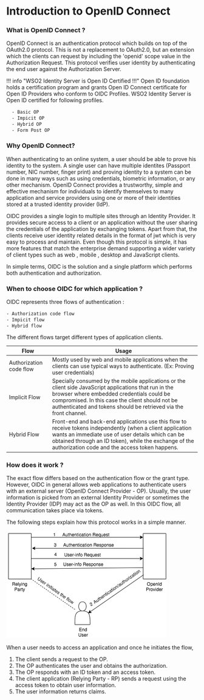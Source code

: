 # Introduction to OpenID Connect

### What is OpenID Connect ?
OpenID Connect is an authentication protocol which builds on top of the OAuth2.0 protocol. This is not a replacement to OAuth2.0, 
but an extension which the clients can request by including the 'openid' scope value in the Authorization Request. 
This protocol verifies user identity by authenticating the end user against the Authorization Server.

!!! info "WSO2 Identity Server is Open ID Certified !!!"
    Open ID foundation holds a certification program and grants Open ID Connect certificate for Open ID Providers who 
    conform to OIDC Profiles. WSO2 Identity Server is Open ID certified for following profiles. 
    
      - Basic OP
      - Impicit OP
      - Hybrid OP
      - Form Post OP

### Why OpenID Connect?
When authenticating to an online system, a user should be able to prove his identity to the system. 
A single user can have multiple identites (Passport number, NIC number, finger print) and proving identity to a system
can be done in many ways such as using credentials, biometric information, or any other mechanism. OpenID Connect provides a 
trustworthy, simple and effective mechanism for individuals to identify themselves to many application and service 
providers using one or more of their identities stored at a trusted identity provider (IdP).

OIDC provides a single login to multiple sites through an Identity Provider. It provides secure access to a client or an
application without the user sharing the credentials of the application by exchanging tokens. Apart from that, the clients
receive user identity related details in the format of jwt which is very easy to process and maintain. Even though this 
protocol is simple, it has more features that match the enterprise demand supporting a wider variety of client types such as 
web , mobile , desktop and  JavaScript clients.
 
In simple terms, OIDC is the solution and a single platform which performs both authentication and authorization.

### When to choose OIDC for which application ?
OIDC represents three flows of authentication :

    - Authorization code flow
    - Impicit flow
    - Hybrid flow

The different flows target different types of application clients.

| Flow                 | Usage         | 
| --------------------- | ------------- | 
| Authorization code flow | Mostly used by web and mobile applications when the clients can use typical ways to authenticate. (Ex: Proving user credentials)  |                            
| Implicit Flow           | Specially consumed by the mobile applications or the client side JavaScript applications that run in the browser where embedded credentials could be compromised. In this case the client should not be authenticated and tokens should be retrieved via the front channel.  |                              
| Hybrid Flow             | Front-end and back-end applications use this flow to receive tokens independently (when a client application wants an immediate use of user details which can be obtained through an ID token), while the exchange of the authorization code and the access token happens.  | 

### How does it work ?

The exact flow differs based on the authentication flow or the grant type.  However, OIDC in general allows web applications to authenticate users with an external server (OpenID Connect Provider - OP). Usually, the user information is picked from an external Identity Provider or sometimes the Identity Provider (IDP) may act as the OP as well. In this OIDC flow, all communication takes place via tokens.

The following steps explain how this protocol works in a simple manner.

  ![oidc-flow](../../assets/img/concepts/oidc-basic-flow.png)
  
  When a user needs to access an application and once he initiates the flow,
  
1. The client sends a request to the OP.
2. The OP authenticates the user and obtains the authorization.
3. The OP responds with an ID token and an access token.
4. The client application (Relying Party - RP) sends a request using the access token to obtain user information.
5. The user information returns claims.

